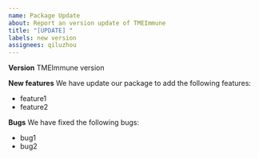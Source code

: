 ```yaml
---
name: Package Update
about: Report an version update of TMEImmune
title: "[UPDATE] "
labels: new version
assignees: qiluzhou
---
```




**Version**
TMEImmune version <version>

**New features**
We have update our package to add the following features:
 - feature1
 - feature2
   
**Bugs**
We have fixed the following bugs:
 - bug1
 - bug2

